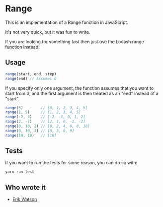 # Range

This is an implementation of a Range function in JavaScript.

It's not very quick, but it was fun to write.

If you are looking for something fast then just use the Lodash range function
instead.


## Usage

```javascript
range(start, end, step)
range(end) // Assumes 0
```

If you specify only one argument, the function assumes that you want to start
from 0, and the first argument is then treated as an "end" instead of a
"start".

```javascript
range(5)        // [0, 1, 2, 3, 4, 5]
range(1, 5)     // [1, 2, 3, 4, 5]
range(-2, 2)    // [-2, -1, 0, 1, 2]
range(2, -2)    // [2, 1, 0, -1, -2]
range(0, 10, 2) // [0, 2, 4, 6, 8, 10]
range(0, 10, 3) // [0, 3, 6, 9]
range(10, 10)   // [10]
```

## Tests

If you want to run the tests for some reason, you can do so with:

```bash
yarn run test
```

## Who wrote it

  + [Erik Watson](mailto:erik@erikwatson.me)
